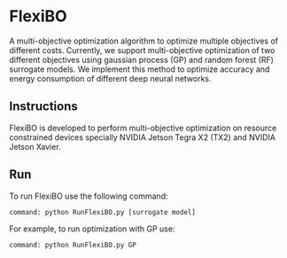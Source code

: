# FlexiBO
A multi-objective optimization algorithm to optimize multiple objectives of 
different costs. Currently, we support multi-objective optimization of two 
different objectives using gaussian process (GP) and random forest (RF) surrogate 
models. We implement this method to optimize accuracy and energy consumption of 
different deep neural networks.

## Instructions 
FlexiBO is developed to perform multi-objective optimization on resource constrained
devices specially NVIDIA Jetson Tegra X2 (TX2) and NVIDIA Jetson Xavier. 

## Run
To run FlexiBO use the following command:
```python
command: python RunFlexiBO.py [surrogate model]
```
For example, to run optimization with GP use: 
```python
command: python RunFlexiBO.py GP
```

